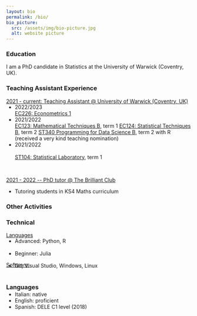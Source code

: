 ```yaml
---
layout: bio
permalink: /bio/
bio_picture:
  src: /assets/img/bio-picture.jpg
  alt: website picture
---
```

<h3>Education</h3>
<p>
  I am a PhD candidate in Statistics at the University of Warwick (Coventry, UK).
</p>

<h3>Teaching Assistant Experience</h3>
<p>
  <u> 2021 - current: Teaching Assistant @ University of Warwick (Coventry, UK)</u>
  <ul style="margin-top:-15px;">
    <li> 2022/2023 </li> 
         <a href="https://warwick.ac.uk/fac/soc/economics/current/modules/ec226/">EC226: Econometrics 1</a> 
    <li> 2021/2022 </li> 
         <a href="https://warwick.ac.uk/fac/soc/economics/current/modules/ec123/">EC123: Mathematical Techniques B</a>, term 1 
         <a href="https://warwick.ac.uk/fac/soc/economics/current/modules/ec124">EC124: Statistical Techniques B</a>, term 2 
         <a href="https://warwick.ac.uk/fac/sci/statistics/currentstudents/modules/st3/st340/">ST340 Programming for Data Science B</a>, term 2 with R (received a very kind teaching nomination) 
    <li> 2021/2022 </li> <br />
         <a href="https://warwick.ac.uk/fac/sci/statistics/currentstudents/modules/st1/st104/">ST104: Statistical Laboratory</a>, term 1 
  </ul><br />

<u>2021 - 2022 -- PhD tutor @ The Brilliant Club</u> <br>
* Tutoring students in KS4 Maths curriculum <br>
</p>


<h3>Other Activities</h3>
<p>
  
</p>


<h3>Technical</h3>
<p>
  <u>Languages</u> <br>
  <ul style="margin-top:-15px;">
    <li> Advanced: Python, R </li> <br>
    <li> Beginner: Julia <br>
  </ul>    
  <u>Software:</u>
  <ul style="margin-top:-15px;">
    <li> Git, Visual Studio, Windows, Linux </li> <br>
  </ul>
</p>

<h3>Languages</h3>
<p>
  <ul style="margin-top:-15px;">
    <li> Italian: native </li> 
    <li> English: proficient </li> 
    <li> Spanish: DELE C1 level (2018) </li> <br>
  </ul> 
</p>

